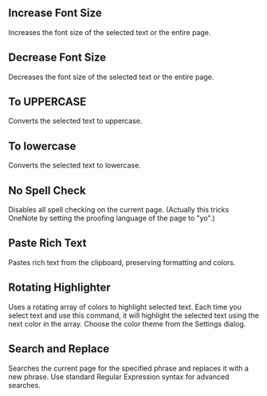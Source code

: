 ## Increase Font Size
Increases the font size of the selected text or the entire page.

## Decrease Font Size
Decreases the font size of the selected text or the entire page.

## To UPPERCASE
Converts the selected text to uppercase.

## To lowercase
Converts the selected text to lowercase.

## No Spell Check
Disables all spell checking on the current page. (Actually this tricks OneNote by setting the proofing language of the page to "yo".)

## Paste Rich Text
Pastes rich text from the clipboard, preserving formatting and colors.

## Rotating Highlighter
Uses a rotating array of colors to highlight selected text. Each time you select text and use this command, it will highlight the selected text using the next color in the array. Choose the color theme from the Settings dialog.

## Search and Replace
Searches the current page for the specified phrase and replaces it with a new phrase. Use standard Regular Expression syntax for advanced searches.